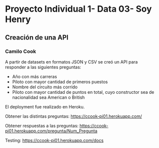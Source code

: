 # Proyecto Individual 1- Data 03- Soy Henry   
## Creación de una API
### Camilo Cook

A partir de datasets en formatos JSON y CSV se creó un API para responder a las siguientes preguntas:

- Año con más carreras
- Piloto con mayor cantidad de primeros puestos
- Nombre del circuito más corrido
- Piloto con mayor cantidad de puntos en total, cuyo constructor sea de nacionalidad sea American o British

El deployment fue realizado en Heroku.

Obtener las distintas preguntas: https://ccook-pi01.herokuapp.com/

Obtener respuestas a las preguntas: https://ccook-pi01.herokuapp.com/pregunta/Num_Pregunta

Testing: https://ccook-pi01.herokuapp.com/docs
